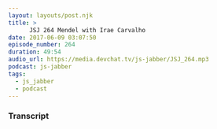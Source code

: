 ```yaml
---
layout: layouts/post.njk
title: >
      JSJ 264 Mendel with Irae Carvalho
date: 2017-06-09 03:07:50
episode_number: 264
duration: 49:54
audio_url: https://media.devchat.tv/js-jabber/JSJ_264.mp3
podcast: js-jabber
tags: 
  - js_jabber
  - podcast
---
```




### Transcript


